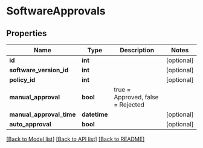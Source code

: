 # SoftwareApprovals

## Properties
Name | Type | Description | Notes
------------ | ------------- | ------------- | -------------
**id** | **int** |  | [optional] 
**software_version_id** | **int** |  | [optional] 
**policy_id** | **int** |  | [optional] 
**manual_approval** | **bool** | true &#x3D; Approved, false &#x3D; Rejected | 
**manual_approval_time** | **datetime** |  | [optional] 
**auto_approval** | **bool** |  | [optional] 

[[Back to Model list]](../README.md#documentation-for-models) [[Back to API list]](../README.md#documentation-for-api-endpoints) [[Back to README]](../README.md)

